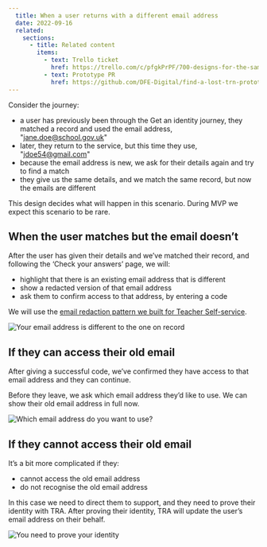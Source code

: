 ```yaml
---
  title: When a user returns with a different email address
  date: 2022-09-16
  related:
    sections:
      - title: Related content
        items:
          - text: Trello ticket
            href: https://trello.com/c/pfgkPrPF/700-designs-for-the-same-user-returning-with-a-different-email
          - text: Prototype PR
            href: https://github.com/DFE-Digital/find-a-lost-trn-prototype/pull/153
---
```


Consider the journey:

- a user has previously been through the Get an identity journey, they matched a record and used the email address, "jane.doe@school.gov.uk"
- later, they return to the service, but this time they use, "jdoe54@gmail.com"
- because the email address is new, we ask for their details again and try to find a match
- they give us the same details, and we match the same record, but now the emails are different

This design decides what will happen in this scenario. During MVP we expect this scenario to be rare.

## When the user matches but the email doesn’t

After the user has given their details and we’ve matched their record, and following the ‘Check your answers’ page, we will:

- highlight that there is an existing email address that is different
- show a redacted version of that email address
- ask them to confirm access to that address, by entering a code

We will use the [email redaction pattern we built for Teacher Self-service](https://github.com/DFE-Digital/dqt-web-portal/blob/main/src/Dqt.Portals/Tests/DqtWebPortals.Tests/RedactionHelperTests.cs#L8-L22).

![Your email address is different to the one on record](01-your-email-address-is-different.png "Your email address is different to the one on record")

## If they can access their old email

After giving a successful code, we’ve confirmed they have access to that email address and they can continue.

Before they leave, we ask which email address they’d like to use. We can show their old email address in full now.

![Which email address do you want to use?](02-which-email-address-do-you-want-to-use.png "Which email address do you want to use?")

## If they cannot access their old email

It’s a bit more complicated if they:

- cannot access the old email address
- do not recognise the old email address

In this case we need to direct them to support, and they need to prove their identity with TRA. After proving their identity, TRA will update the user’s email address on their behalf.

![You need to prove your identity](03-you-need-to-prove-your-identity.png "You need to prove your identity")
